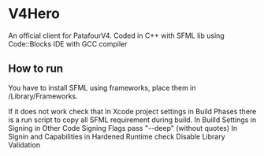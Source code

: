 # V4Hero
An official client for PatafourV4.
Coded in C++ with SFML lib using Code::Blocks IDE with GCC compiler

## How to run

You have to install SFML using frameworks, place them in /Library/Frameworks.

If it does not work check that
In Xcode project settings in Build Phases there is a run script to copy all SFML requirement during build. 
In Builld Settings in Signing in Other Code Signing Flags pass "--deep" (without quotes)
In Signin and Capabilities in Hardened Runtime check Disable Library Validation

